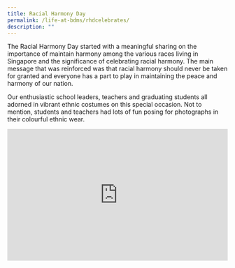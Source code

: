 ```yaml
---
title: Racial Harmony Day
permalink: /life-at-bdms/rhdcelebrates/
description: ""
---
```

<style>
.google-slides-container{ position: relative; width: 100%; padding-top: 60%; overflow: hidden; } .google-slides-container iframe{ position: absolute; top: 0; left: 0; width: 100%; height: 100%; }
</style>

The Racial Harmony Day started with a meaningful sharing on the importance of maintain harmony among the various races living in Singapore and the significance of celebrating racial harmony. The main message that was reinforced was that racial
harmony should never be taken for granted and everyone has a part to play in maintaining the peace and harmony of our nation.

Our enthusiastic school leaders, teachers and graduating students all adorned in
vibrant ethnic costumes on this special occasion.  Not to mention, students and teachers had lots of fun posing for photographs in their colourful ethnic wear.

<div class="google-slides-container">
<iframe allowfullscreen="true" height="589" width="840" frameborder="0" src="https://docs.google.com/presentation/d/e/2PACX-1vSsWXS1KuWGYTjBvbFneLNhd_LUwSyeLhQNpwngHglRIGd5BJL48_f7RP-DTCOsDqj0l9OyX9hXsnmg/embed?start=true&amp;loop=true&amp;delayms=3000"></iframe></div>